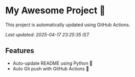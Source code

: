 # My Awesome Project 🚀

This project is automatically updated using GitHub Actions.

_Last updated: 2025-04-17 23:25:35 IST_

## Features
- Auto-update README using Python 🐍
- Auto Git push with GitHub Actions 🤖
